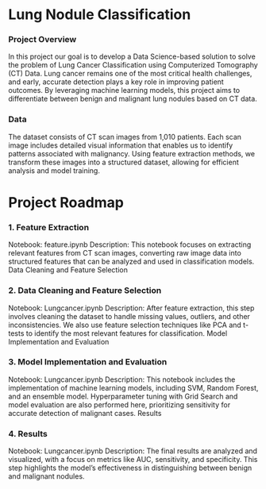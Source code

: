# Lung Nodule Classification 
### Project Overview
In this project our goal is to develop a Data Science-based solution to solve the problem of Lung Cancer Classification using Computerized Tomography (CT) Data. Lung cancer remains one of the most critical health challenges, and early, accurate detection plays a key role in improving patient outcomes. By leveraging machine learning models, this project aims to differentiate between benign and malignant lung nodules based on CT data.

### Data
The dataset consists of CT scan images from 1,010 patients. Each scan image includes detailed visual information that enables us to identify patterns associated with malignancy. Using feature extraction methods, we transform these images into a structured dataset, allowing for efficient analysis and model training.

# Project Roadmap
### 1. Feature Extraction

Notebook: feature.ipynb
Description: This notebook focuses on extracting relevant features from CT scan images, converting raw image data into structured features that can be analyzed and used in classification models.
Data Cleaning and Feature Selection

### 2. Data Cleaning and Feature Selection
Notebook: Lungcancer.ipynb
Description: After feature extraction, this step involves cleaning the dataset to handle missing values, outliers, and other inconsistencies. We also use feature selection techniques like PCA and t-tests to identify the most relevant features for classification.
Model Implementation and Evaluation

### 3. Model Implementation and Evaluation
Notebook: Lungcancer.ipynb
Description: This notebook includes the implementation of machine learning models, including SVM, Random Forest, and an ensemble model. Hyperparameter tuning with Grid Search and model evaluation are also performed here, prioritizing sensitivity for accurate detection of malignant cases.
Results

### 4. Results
Notebook: Lungcancer.ipynb
Description: The final results are analyzed and visualized, with a focus on metrics like AUC, sensitivity, and specificity. This step highlights the model’s effectiveness in distinguishing between benign and malignant nodules.

